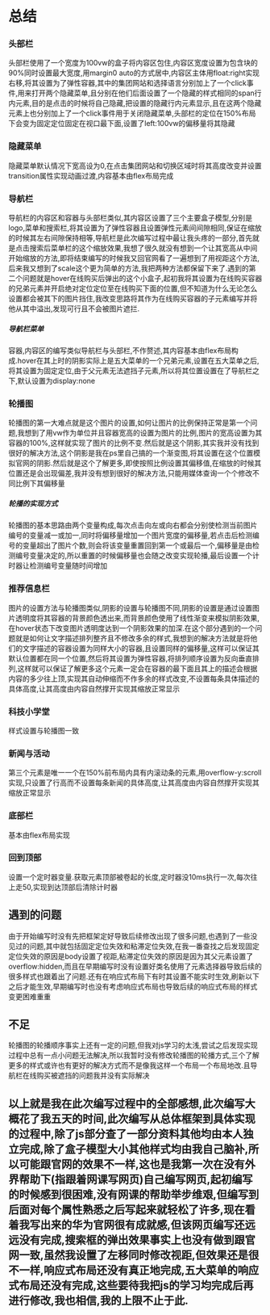 # 总结

### 头部栏
头部栏使用了一个宽度为100vw的盒子将内容区包住,内容区宽度设置为包含块的90%同时设置最大宽度,用margin0 auto的方式居中,内容区主体用float:right实现右移,将其设置为了弹性容器,其中的集团网站和选择语言分别加上了一个click事件,用来打开两个隐藏菜单,且分别在他们后面设置了一个隐藏的样式相同的span行内元素,目的是点击的时候将自己隐藏,把设置的隐藏行内元素显示,且在这两个隐藏元素上也分别加上了一个click事件用于关闭隐藏菜单,头部栏的定位在150%布局下会变为固定定位固定在视口最下面,设置了left:100vw的偏移量将其隐藏

### 隐藏菜单
隐藏菜单默认情况下宽高设为0,在点击集团网站和切换区域时将其高度改变并设置transition属性实现动画过渡,内容基本由flex布局完成

### 导航栏
导航栏的内容区和容器与头部栏类似,其内容区设置了三个主要盒子模型,分别是logo,菜单和搜索栏,将其设置为了弹性容器且设置弹性元素间间隙相同,保证在缩放的时候其左右间隙保持相等,导航栏是此次编写过程中最让我头疼的一部分,首先就是点击搜索后菜单栏的这个缩放效果,我想了很久就没有想到一个让其宽高从中间开始缩放的方法,即将结束编写的时候我又回官网看了一遍想到了用视距这个方法,后来我又想到了scale这个更为简单的方法,我把两种方法都保留下来了.遇到的第二个问题就是hover在线购买后弹出的这个小盒子,起初我将其设置为在线购买容器的兄弟元素并开启绝对定位定位至在线购买下面的位置,但不知道为什么无论怎么设置都会被其下的图片挡住,我改变思路将其作为在线购买容器的子元素编写并将他从其中溢出,发现可行且不会被图片遮拦.

##### 导航栏菜单
容器,内容区的编写类似导航栏与头部栏,不作赘述,其内容基本由flex布局构成.hover在其上时的阴影实际上是五大菜单的一个兄弟元素,设置在五大菜单之后,将其设置为固定定位,由于父元素无法遮挡子元素,所以将其位置设置在了导航栏之下,默认设置为display:none

### 轮播图
轮播图的第一大难点就是这个图片的设置,如何让图片的比例保持正常是第一个问题,我想到了用vw作为单位并且容器宽高的设置为图片的比例,图片的宽高设置为其容器的100%,这样就实现了图片的比例不变.然后就是这个阴影,其实我并没有找到很好的解决方法,这个阴影是我在ps里自己搞的一个渐变图,将其设置在这个位置模拟官网的阴影.然后就是这个了解更多,即使按照比例设置其偏移值,在缩放的时候其位置还是会出现偏差,我并没有想到很好的解决方法,只能用媒体查询一个个修改不同比例下其偏移量

##### 轮播的实现方式
轮播图的基本思路由两个变量构成,每次点击向左或向右都会分别使检测当前图片编号的变量减一或加一,同时将偏移量增加一个图片宽度的偏移量,若点击后检测编号的变量超出了图片个数,则会将该变量重置回到第一个或最后一个,偏移量是由检测编号变量决定的,所以重置的时候偏移量也会随之改变实现轮播,最后设置一个计时器让检测编号变量随时间增加

### 推荐信息栏
图片的设置方法与轮播图类似,阴影的设置与轮播图不同,阴影的设置是通过设置图片透明度将其容器的背景颜色透出来,而背景颜色使用了线性渐变来模拟阴影效果,在hover状态下改变图片透明度达到一个阴影效果的加深.在这个部分遇到的一个问题就是如何让文字描述排列整齐且不修改多余的样式,我想到的解决方法就是将他们的文字描述的容器设置为同样大小的容器,且设置同样的偏移量,这样可以保证其默认位置都在同一个位置,然后将其设置为弹性容器,将排列顺序设置为反向垂直排列,这样就可以保证了解更多这个元素一定会在容器的最下面且其上的描述会根据内容的多少往上顶,实现其自动伸缩而不作多余的样式改变,不设置每条具体描述的具体高度,让其高度由内容自然撑开实现其缩放正常显示

### 科技小学堂
样式设置与轮播图一致

### 新闻与活动
第三个元素是唯一一个在150%前布局内具有内滚动条的元素,用overflow-y:scroll实现,只设置了行高而不设置每条新闻的具体高度,让其高度由内容自然撑开实现其缩放正常显示

### 底部栏
基本由flex布局实现

### 回到顶部
设置一个定时器变量.获取元素顶部被卷起的长度,定时器没10ms执行一次,每次往上走50,实现到达顶部后清除计时器

## 遇到的问题
由于开始编写时没有先把框架定好导致后续修改出现了很多问题,也遇到了一些没见过的问题,其中就包括固定定位失效和粘滞定位失效,在我一番查找之后发现固定定位失效的原因是body设置了视距,粘滞定位失效的原因是因为其父元素设置了overflow:hidden,而且在早期编写时没有设置好类名使用了元素选择器导致后续的很多样式也跟着出了问题.还有在响应式布局下有时其设置不能实时生效,刷新以下之后才能生效,早期编写时也没有考虑响应式布局也导致后续的响应式布局的样式变更困难重重

## 不足
轮播图的轮播顺序事实上还有一定的问题,但我对js学习的太浅,尝试之后发现实现过程中总有一点小问题无法解决,所以我暂时没有修改轮播图的轮播方式,三个了解更多的样式或许也有更好的解决方式而不是像我这样一个布局一个布局地改.且导航栏在线购买被遮挡的问题我并没有实际解决

## 以上就是我在此次编写过程中的全部感想,此次编写大概花了我五天的时间,此次编写从总体框架到具体实现的过程中,除了js部分查了一部分资料其他均由本人独立完成,除了盒子模型大小其他样式均由我自己脑补,所以可能跟官网的效果不一样,这也是我第一次在没有外界帮助下(指跟着网课写网页)自己编写网页,起初编写的时候感到很困难,没有网课的帮助举步维艰,但编写到后面对每个属性熟悉之后写起来就轻松了许多,现在看着我写出来的华为官网很有成就感,但该网页编写还远远没有完成,搜索框的弹出效果事实上也没有做到跟官网一致,虽然我设置了左移同时修改视距,但效果还是很不一样,响应式布局还没有真正地完成,五大菜单的响应式布局还没有完成,这些要待我把js的学习均完成后再进行修改,我也相信,我的上限不止于此.